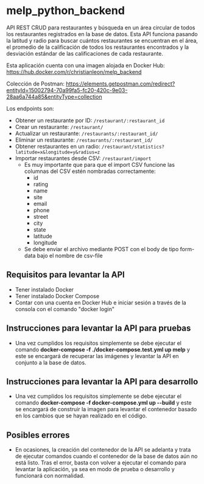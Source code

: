 # melp_python_backend

API REST CRUD para restaurantes y búsqueda en un área circular de todos los restaurantes registrados en la base de datos.
Esta API funciona pasando la latitud y radio para buscar cuántos restaurantes se encuentran en el área, el promedio de la calificación de todos los restaurantes encontrados y la desviación estándar de las calificaciones de cada restaurante.

Esta aplicación cuenta con una imagen alojada en Docker Hub: https://hub.docker.com/r/christianleon/melp_backend
<br>

Colección de Postman: https://elements.getpostman.com/redirect?entityId=15002794-70a99fa5-fc20-420c-9e03-28aa6a744a85&entityType=collection

Los endpoints son:

* Obtener un restaurante por ID: `/restaurant/:restaurant_id`
* Crear un restaurante: `/restaurant/`
* Actualizar un restaurante: `/restaurants/:restaurant_id/`
* Eliminar un restaurante: `/restaurants/:restaurant_id/`
* Obtener restaurantes en un radio: `/restaurant/statistics?latitude=x&longitude=y&radius=z`
* Importar restaurantes desde CSV: `/restaurant/import`
   * Es muy importante que para que el import CSV funcione las columnas del CSV estén nombradas correctamente: 
      * id
      * rating
      * name
      * site
      * email
      * phone
      * street
      * city
      * state
      * latitude
      * longitude
    *  Se debe enviar el archivo mediante POST con el body de tipo form-data bajo el nombre de csv-file

## Requisitos para levantar la API
* Tener instalado Docker
* Tener instalado Docker Compose
* Contar con una cuenta en Docker Hub e iniciar sesión a través de la consola con el comando "docker login"

## Instrucciones para levantar la API para pruebas 
* Una vez cumplidos los requisitos simplemente se debe ejecutar el comando <b>docker-compose -f ./docker-compose.test.yml up melp</b> y este se encargará de recuperar las imágenes y levantar la API en conjunto a la base de datos.

## Instrucciones para levantar la API para desarrollo 
* Una vez cumplidos los requisitos simplemente se debe ejecutar el comando <b>docker-compose -f docker-compose.yml  up --build</b> y este se encargará de construir la imagen para levantar el contenedor basado en los cambios que se hayan realizado en el código.
## Posibles errores
  * En ocasiones, la creación del contenedor de la API se adelanta y trata de ejecutar comandos cuando el contenedor de la base de datos aún no está listo. Tras el error, basta con volver a ejecutar el comando para levantar la aplicación, ya sea en modo de prueba o desarrollo y funcionará con normalidad.
